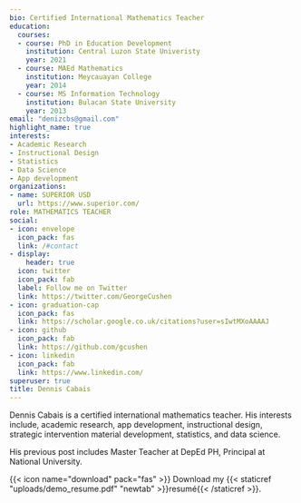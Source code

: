 ```yaml
---
bio: Certified International Mathematics Teacher
education:
  courses:
  - course: PhD in Education Development
    institution: Central Luzon State Univeristy
    year: 2021
  - course: MAEd Mathematics
    institution: Meycauayan College
    year: 2014
  - course: MS Information Technology
    institution: Bulacan State University
    year: 2013
email: "denizcbs@gmail.com"
highlight_name: true
interests:
- Academic Research
- Instructional Design
- Statistics
- Data Science
- App development
organizations:
- name: SUPERIOR USD
  url: https://www.superior.com/
role: MATHEMATICS TEACHER
social:
- icon: envelope
  icon_pack: fas
  link: /#contact
- display:
    header: true
  icon: twitter
  icon_pack: fab
  label: Follow me on Twitter
  link: https://twitter.com/GeorgeCushen
- icon: graduation-cap
  icon_pack: fas
  link: https://scholar.google.co.uk/citations?user=sIwtMXoAAAAJ
- icon: github
  icon_pack: fab
  link: https://github.com/gcushen
- icon: linkedin
  icon_pack: fab
  link: https://www.linkedin.com/
superuser: true
title: Dennis Cabais
---
```


Dennis Cabais is a certified international mathematics teacher. His interests include, academic research, app development, instructional design, strategic intervention material development, statistics, and data science. 

His previous post includes Master Teacher at DepEd PH, Principal at National University.

{{< icon name="download" pack="fas" >}} Download my {{< staticref "uploads/demo_resume.pdf" "newtab" >}}resumé{{< /staticref >}}.
